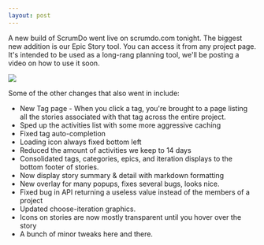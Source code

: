 ```yaml
---
layout: post
---
```


A new build of ScrumDo went live on scrumdo.com tonight.  The biggest new addition is our Epic Story tool.  You can access it from any project page.  It's intended to be used as a long-rang planning tool, we'll be posting a video on how to use it soon.

![](https://img.skitch.com/20110714-k6k1xu6a7n9q41raknfk94f79a.jpg)

Some of the other changes that also went in include:

* New Tag page - When you click a tag, you're brought to a page listing all the stories associated with that tag across the entire project.
* Sped up the activities list with some more aggressive caching
* Fixed tag auto-completion
* Loading icon always fixed bottom left
* Reduced the amount of activities we keep to 14 days
* Consolidated tags, categories, epics, and iteration displays to the bottom footer of stories.
* Now display story summary & detail with markdown formatting
* New overlay for many popups, fixes several bugs, looks nice.
* Fixed bug in API returning a useless value instead of the members of a project
* Updated choose-iteration graphics.
* Icons on stories are now mostly transparent until you hover over the story
* A bunch of minor tweaks here and there.



